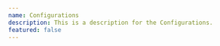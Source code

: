 ```yaml
---
name: Configurations
description: This is a description for the Configurations.
featured: false
---
```

